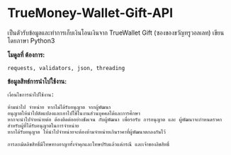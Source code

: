 # TrueMoney-Wallet-Gift-API
เป็นตัวรับข้อมูลและทำการเก็บเงินโอนเงินจาก TrueWallet Gift (ซองของขวัญทรูวอลเลท) เขียนโดยภาษา Python3



**โมดูลที่ ต้องการ:**

    requests, validators, json, threading


**ข้อมูลสิทธ์การนำไปใช้งาน:**

    เงื่อนไขการนำไปใช้งาน:

    ห้ามนำไป จำหน่าย หากไม่ได้รับอนุญาต จากผู้พัฒนา
    อนุญาตให้นำไปดัดแปลงและเอาไปใช้ในงานส่วนบุคคลได้และการศึกษา
    หากจะนำไปจำหน่ายต่อ ต้องติดต่ออย่างชัดเจน กับผู้พัฒนา เพื่อรอรับ การอนุญาต และ ผู้พัฒนาจะกำหนดราคาสำหรับผู้ที่ได้รับอนุญาตในการจำหน่าย
    หากได้รับอนุญาต ให้นำไปจำหน่ายจะต้องห้ามจำหน่ายเกินราคาที่ผู้พัฒนาตกลงกันไว้

    การละเมิดลิขสิทธิ์มีโทษทางอาญาทั้งจำคุกและโทษปรับแล้วแต่กรณี และเจ้าของลิขสิทธิ์
